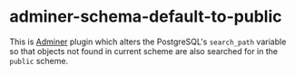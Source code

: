 # adminer-schema-default-to-public

This is [Adminer](https://www.adminer.org) plugin which alters the PostgreSQL's `search_path` variable so that objects not found in current scheme are also searched for in the `public` scheme.
